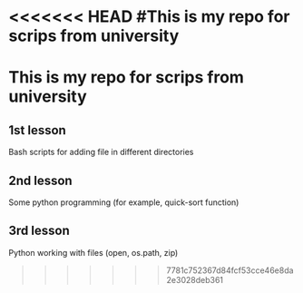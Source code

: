 <<<<<<< HEAD
#This is my repo for scrips from university
=======
# This is my repo for scrips from university

## 1st lesson
Bash scripts for adding file in different directories

## 2nd lesson
Some python programming (for example, quick-sort function)

## 3rd lesson
Python working with files (open, os.path, zip)
>>>>>>> 7781c752367d84fcf53cce46e8da2e3028deb361
